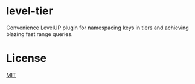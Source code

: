 # level-tier
Convenience LevelUP plugin for namespacing keys in tiers and achieving blazing fast range
queries.

# License

[MIT](LICENSE)
